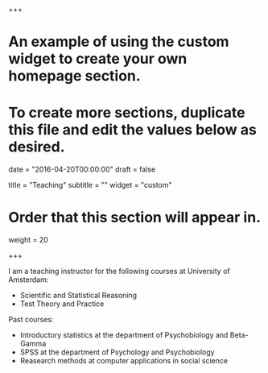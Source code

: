 +++
# An example of using the custom widget to create your own homepage section.
# To create more sections, duplicate this file and edit the values below as desired.

date = "2016-04-20T00:00:00"
draft = false

title = "Teaching"
subtitle = ""
widget = "custom"

# Order that this section will appear in.
weight = 20

+++

I am a teaching instructor for the following courses at University of Amsterdam:

- Scientific and Statistical Reasoning
- Test Theory and Practice

Past courses:

- Introductory statistics at the department of Psychobiology and Beta-Gamma
- SPSS at the department of Psychology and Psychobiology
- Reasearch methods at computer applications in social science